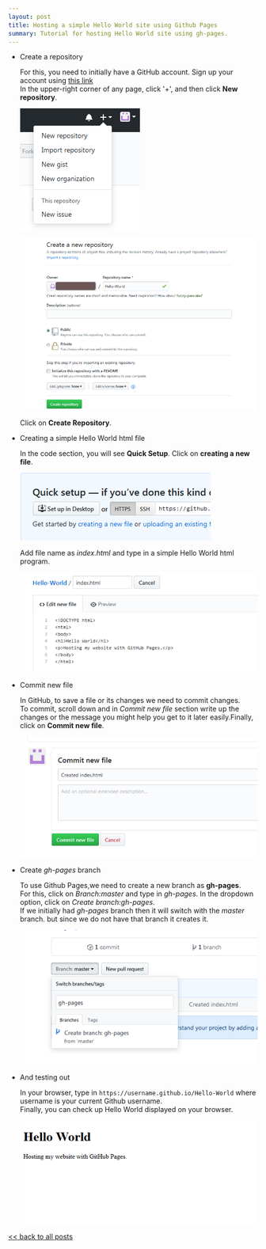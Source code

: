 ```yaml
---
layout: post
title: Hosting a simple Hello World site using Github Pages
summary: Tutorial for hosting Hello World site using gh-pages.
---
```

- Create a repository   

  For this, you need to initially have a GitHub account. Sign up your account using [this link](https://github.com/)   
  In the upper-right corner of any page, click '+', and then click **New repository**.

  ![Clicking on New Repository](/img/HelloWorld_Tutorial/creating_repo1.png)

  ![Creating a new repository](/img/HelloWorld_Tutorial/creating_repo2.png)   

  Click on **Create Repository**.  

- Creating a simple Hello World html file

  In the code section, you will see **Quick Setup**. Click on **creating a new file**.   

  ![Creating a new file](/img/HelloWorld_Tutorial/creating_newfile.png)

  Add file name as *index.html* and type in a simple Hello World html program.

  ![Creating index.html](/img/HelloWorld_Tutorial/creating_index.png)

- Commit new file

  In GitHub, to save a file or its changes we need to commit changes.   
  To commit, scroll down and in *Commit new file* section write up the changes or the message you might help you get to it later easily.Finally, click on **Commit new file**.

  ![Commiting a new file](/img/HelloWorld_Tutorial/commiting_indexfile.png)

- Create *gh-pages* branch

  To use Github Pages,we need to create a new branch as **gh-pages**.   
  For this, click on *Branch:master* and type in *gh-pages*. In the dropdown option, click on *Create branch:gh-pages*.   
  If we initially had *gh-pages* branch then it will switch with the *master* branch. but since we do not have that branch it creates it.

  ![Creating gh-pages branch](/img/HelloWorld_Tutorial/creating_ghpagesbranch.png)

- And testing out

  In your browser, type in `https://username.github.io/Hello-World` where username is your current Github username.   
  Finally, you can check up Hello World displayed on your browser.

  ![Hello World hosted](/img/HelloWorld_Tutorial/helloworld_hosted.png)

[ << back to all posts](/blog)

